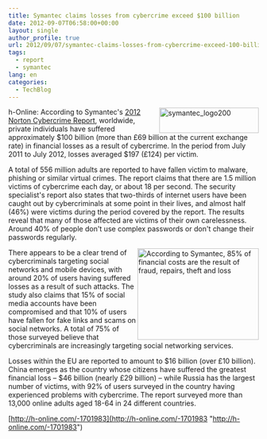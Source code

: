 ```yaml
---
title: Symantec claims losses from cybercrime exceed $100 billion
date: 2012-09-07T06:58:00+00:00
layout: single
author_profile: true
url: 2012/09/07/symantec-claims-losses-from-cybercrime-exceed-100-billion/
tags:
  - report
  - symantec
lang: en
categories: 
  - TechBlog
---
```

<a href="http://lh4.ggpht.com/-f6aTKN-clEM/UEmUfmMsQ5I/AAAAAAAAHVA/eAbIjGGFzE0/s1600-h/symantec_logo200.jpg" target="_blank"><img title="symantec_logo200" border="0" alt="symantec_logo200" align="right" src="http://lh6.ggpht.com/-6GXc66HE-c0/UEmUj2vR3iI/AAAAAAAAHVI/nY88VNrQH3M/symantec_logo200_thumb.jpg?imgmax=800" width="200" height="51" /></a>h-Online: According to Symantec's [2012 Norton Cybercrime Report](http://www.norton.com/2012cybercrimereport), worldwide, private individuals have suffered approximately $100 billion (more than £69 billion at the current exchange rate) in financial losses as a result of cybercrime. In the period from July 2011 to July 2012, losses averaged $197 (£124) per victim. 

A total of 556 million adults are reported to have fallen victim to malware, phishing or similar virtual crimes. The report claims that there are 1.5 million victims of cybercrime each day, or about 18 per second. The security specialist's report also states that two-thirds of internet users have been caught out by cybercriminals at some point in their lives, and almost half (46%) were victims during the period covered by the report. The results reveal that many of those affected are victims of their own carelessness. Around 40% of people don't use complex passwords or don't change their passwords regularly. 

<a href="http://lh4.ggpht.com/-6UZfI2Essg0/UEmT8pK0VGI/AAAAAAAAHUw/KK2ujINhFZg/s1600-h/Screen_Shot_2012-09-06_at_14.21.34%25255B2%25255D.jpg" target="_blank"><img title="According to Symantec, 85% of financial costs are the result of fraud, repairs, theft and loss" border="0" alt="According to Symantec, 85% of financial costs are the result of fraud, repairs, theft and loss" align="right" src="http://lh6.ggpht.com/-CiqO1VHQhlU/UEmUDTpPIqI/AAAAAAAAHU4/Iav0C04lf58/Screen_Shot_2012-09-06_at_14.21.34_thumb%25255B2%25255D.jpg?imgmax=800" width="244" height="184" /></a>There appears to be a clear trend of cybercriminals targeting social networks and mobile devices, with around 20% of users having suffered losses as a result of such attacks. The study also claims that 15% of social media accounts have been compromised and that 10% of users have fallen for fake links and scams on social networks. A total of 75% of those surveyed believe that cybercriminals are increasingly targeting social networking services. 

Losses within the EU are reported to amount to $16 billion (over £10 billion). China emerges as the country whose citizens have suffered the greatest financial loss – $46 billion (nearly £29 billion) – while Russia has the largest number of victims, with 92% of users surveyed in the country having experienced problems with cybercrime. The report surveyed more than 13,000 online adults aged 18-64 in 24 different countries. 

[http://h-online.com/-1701983](http://h-online.com/-1701983 "http://h-online.com/-1701983")